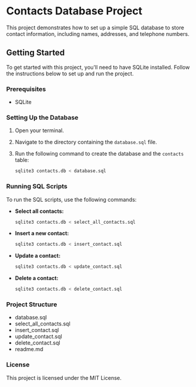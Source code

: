 # Contacts Database Project

This project demonstrates how to set up a simple SQL database to store contact information, including names, addresses, and telephone numbers.

## Getting Started

To get started with this project, you'll need to have SQLite installed. Follow the instructions below to set up and run the project.

### Prerequisites

- SQLite

### Setting Up the Database

1. Open your terminal.
2. Navigate to the directory containing the `database.sql` file.
3. Run the following command to create the database and the `contacts` table:

    ```sh
    sqlite3 contacts.db < database.sql
    ```

### Running SQL Scripts

To run the SQL scripts, use the following commands:

- **Select all contacts:**

    ```sh
    sqlite3 contacts.db < select_all_contacts.sql
    ```

- **Insert a new contact:**

    ```sh
    sqlite3 contacts.db < insert_contact.sql
    ```

- **Update a contact:**

    ```sh
    sqlite3 contacts.db < update_contact.sql
    ```

- **Delete a contact:**

    ```sh
    sqlite3 contacts.db < delete_contact.sql
    ```

### Project Structure

- database.sql
- select_all_contacts.sql
- insert_contact.sql
- update_contact.sql
- delete_contact.sql
- readme.md

### License

This project is licensed under the MIT License.

